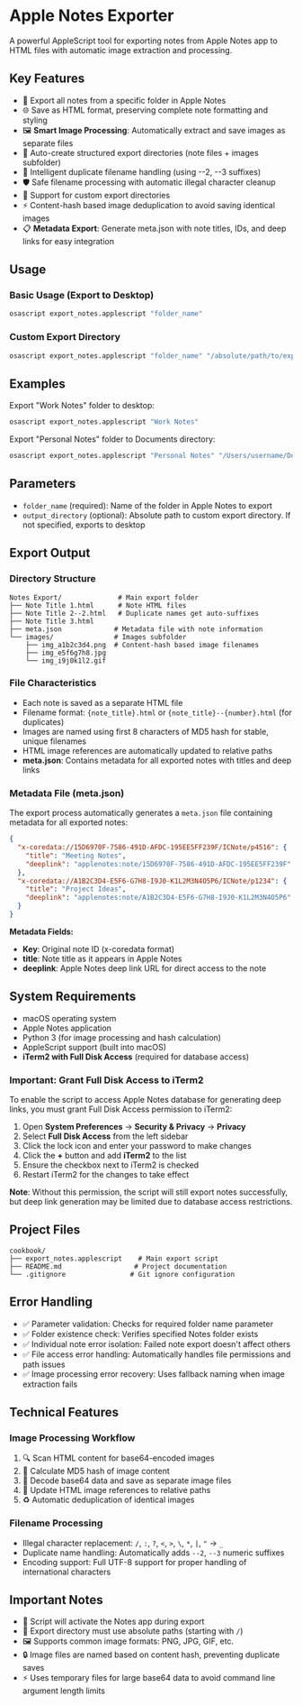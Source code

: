 # Apple Notes Exporter

A powerful AppleScript tool for exporting notes from Apple Notes app to HTML files with automatic image extraction and processing.

## Key Features

- 📝 Export all notes from a specific folder in Apple Notes
- 🌐 Save as HTML format, preserving complete note formatting and styling
- 🖼️ **Smart Image Processing**: Automatically extract and save images as separate files
- 📁 Auto-create structured export directories (note files + images subfolder)
- 🔄 Intelligent duplicate filename handling (using --2, --3 suffixes)
- 🛡️ Safe filename processing with automatic illegal character cleanup
- 📍 Support for custom export directories
- ⚡ Content-hash based image deduplication to avoid saving identical images
- 📋 **Metadata Export**: Generate meta.json with note titles, IDs, and deep links for easy integration

## Usage

### Basic Usage (Export to Desktop)

```bash
osascript export_notes.applescript "folder_name"
```

### Custom Export Directory

```bash
osascript export_notes.applescript "folder_name" "/absolute/path/to/export/directory"
```

## Examples

Export "Work Notes" folder to desktop:

```bash
osascript export_notes.applescript "Work Notes"
```

Export "Personal Notes" folder to Documents directory:

```bash
osascript export_notes.applescript "Personal Notes" "/Users/username/Documents"
```

## Parameters

- `folder_name` (required): Name of the folder in Apple Notes to export
- `output_directory` (optional): Absolute path to custom export directory. If not specified, exports to desktop

## Export Output

### Directory Structure

```
Notes Export/              # Main export folder
├── Note Title 1.html      # Note HTML files
├── Note Title 2--2.html   # Duplicate names get auto-suffixes
├── Note Title 3.html
├── meta.json             # Metadata file with note information
└── images/               # Images subfolder
    ├── img_a1b2c3d4.png  # Content-hash based image filenames
    ├── img_e5f6g7h8.jpg
    └── img_i9j0k1l2.gif
```

### File Characteristics

- Each note is saved as a separate HTML file
- Filename format: `{note_title}.html` or `{note_title}--{number}.html` (for duplicates)
- Images are named using first 8 characters of MD5 hash for stable, unique filenames
- HTML image references are automatically updated to relative paths
- **meta.json**: Contains metadata for all exported notes with titles and deep links

### Metadata File (meta.json)

The export process automatically generates a `meta.json` file containing metadata for all exported notes:

```json
{
  "x-coredata://15D6970F-7586-491D-AFDC-195EE5FF239F/ICNote/p4516": {
    "title": "Meeting Notes",
    "deeplink": "applenotes:note/15D6970F-7586-491D-AFDC-195EE5FF239F"
  },
  "x-coredata://A1B2C3D4-E5F6-G7H8-I9J0-K1L2M3N4O5P6/ICNote/p1234": {
    "title": "Project Ideas",
    "deeplink": "applenotes:note/A1B2C3D4-E5F6-G7H8-I9J0-K1L2M3N4O5P6"
  }
}
```

**Metadata Fields:**

- **Key**: Original note ID (x-coredata format)
- **title**: Note title as it appears in Apple Notes
- **deeplink**: Apple Notes deep link URL for direct access to the note

## System Requirements

- macOS operating system
- Apple Notes application
- Python 3 (for image processing and hash calculation)
- AppleScript support (built into macOS)
- **iTerm2 with Full Disk Access** (required for database access)

### Important: Grant Full Disk Access to iTerm2

To enable the script to access Apple Notes database for generating deep links, you must grant Full Disk Access permission to iTerm2:

1. Open **System Preferences** → **Security & Privacy** → **Privacy**
2. Select **Full Disk Access** from the left sidebar
3. Click the lock icon and enter your password to make changes
4. Click the **+** button and add **iTerm2** to the list
5. Ensure the checkbox next to iTerm2 is checked
6. Restart iTerm2 for the changes to take effect

**Note**: Without this permission, the script will still export notes successfully, but deep link generation may be limited due to database access restrictions.

## Project Files

```
cookbook/
├── export_notes.applescript    # Main export script
├── README.md                  # Project documentation
└── .gitignore                # Git ignore configuration
```

## Error Handling

- ✅ Parameter validation: Checks for required folder name parameter
- ✅ Folder existence check: Verifies specified Notes folder exists
- ✅ Individual note error isolation: Failed note export doesn't affect others
- ✅ File access error handling: Automatically handles file permissions and path issues
- ✅ Image processing error recovery: Uses fallback naming when image extraction fails

## Technical Features

### Image Processing Workflow

1. 🔍 Scan HTML content for base64-encoded images
2. 🧮 Calculate MD5 hash of image content
3. 💾 Decode base64 data and save as separate image files
4. 🔗 Update HTML image references to relative paths
5. ♻️ Automatic deduplication of identical images

### Filename Processing

- Illegal character replacement: `/`, `:`, `?`, `<`, `>`, `\`, `*`, `|`, `"` → `_`
- Duplicate name handling: Automatically adds `--2`, `--3` numeric suffixes
- Encoding support: Full UTF-8 support for proper handling of international characters

## Important Notes

- 🔄 Script will activate the Notes app during export
- 📂 Export directory must use absolute paths (starting with `/`)
- 🖼️ Supports common image formats: PNG, JPG, GIF, etc.
- 🔒 Image files are named based on content hash, preventing duplicate saves
- ⚡ Uses temporary files for large base64 data to avoid command line argument length limits
